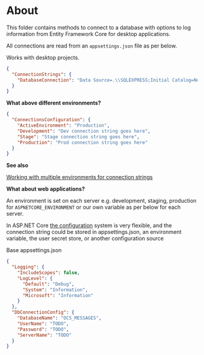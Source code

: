 ﻿# About

This folder contains methods to connect to a database with options to log information from Entity Framework Core for desktop applications.

All connections are read from an `appsettings.json` file as per below.

Works with desktop projects.

```json
{
  "ConnectionStrings": {
    "DatabaseConnection": "Data Source=.\\SQLEXPRESS;Initial Catalog=NorthWind2020;Integrated Security=True"
  }
}
```

**What above different environments?**

```json
{
  "ConnectionsConfiguration": {
    "ActiveEnvironment": "Production",
    "Development": "Dev connection string goes here",
    "Stage": "Stage connection string goes here",
    "Production": "Prod connection string goes here"
  }
}
```

**See also**

[Working with multiple environments for connection strings](https://github.com/karenpayneoregon/configuration-helpers)

**What about web applications?**

An environment is set on each server e.g. development, staging, production for `ASPNETCORE_ENVIRONMENT` or our own variable as per below for each server.



In ASP.NET Core [the configuration](https://docs.microsoft.com/en-us/ef/core/miscellaneous/connection-strings#aspnet-core) system is very flexible, and the connection string could be stored in appsettings.json, an environment variable, the user secret store, or another configuration source

Base appsettings.json

```json
{
  "Logging": {
    "IncludeScopes": false,
    "LogLevel": {
      "Default": "Debug",
      "System": "Information",
      "Microsoft": "Information"
    }
  },
  "DbConnectionConfig": {
    "DatabaseName": "OCS_MESSAGES",
    "UserName": "TODO",
    "Password": "TODO",
    "ServerName": "TODO"
  }
}

```